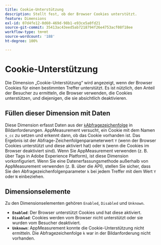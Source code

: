 ```yaml
---
title: Cookie-Unterstützung
description: Stellt fest, ob der Browser Cookies unterstützt.
feature: Dimensions
exl-id: 07d4fe12-0d60-469d-98b1-e93ce5a0fd21
source-git-commit: 35413ac43eed5ab7218794f26e4753acf08f18ee
workflow-type: tm+mt
source-wordcount: '188'
ht-degree: 100%

---
```


# Cookie-Unterstützung

Die Dimension „Cookie-Unterstützung“ wird angezeigt, wenn der Browser Cookies für einen bestimmten Treffer unterstützt. Es ist nützlich, den Anteil der Besucher zu ermitteln, die Browser verwenden, die Cookies unterstützen, und diejenigen, die sie absichtlich deaktivieren.

## Füllen dieser Dimension mit Daten

Diese Dimension erfasst Daten aus der [`k`Abfragezeichenfolge](/help/implement/validate/query-parameters.md) in Bildanforderungen. AppMeasurement versucht, ein Cookie mit dem Namen `s_cc` zu setzen und erkennt dann, ob das Cookie vorhanden ist. Das Ergebnis ist der Abfrage-Zeichenfolgenparameterwert `Y` (wenn der Browser Cookies unterstützt und diese aktiviert hat) oder `N` (wenn die Cookies im Browser deaktiviert sind). Wenn Sie AppMeasurement verwenden (z. B. über Tags in Adobe Experience Platform), ist diese Dimension vorkonfiguriert. Wenn Sie eine Datenerfassungsmethode außerhalb von AppMeasurement verwenden (z. B. über die API), stellen Sie sicher, dass Sie den Abfragezeichenfolgenparameter `k` bei jedem Treffer mit dem Wert `Y` oder `N` einbeziehen.

## Dimensionselemente

Zu den Dimensionselementen gehören `Enabled`, `Disabled` und `Unknown`.

* **`Enabled`**: Der Browser unterstützt Cookies und hat diese aktiviert.
* **`Disabled`**: Cookies werden vom Browser nicht unterstützt oder sie wurden vom Besucher deaktiviert.
* **`Unknown`**: AppMeasurement konnte die Cookie-Unterstützung nicht ermitteln. Die Abfragezeichenfolge `k` war in der Bildanforderung nicht vorhanden.
